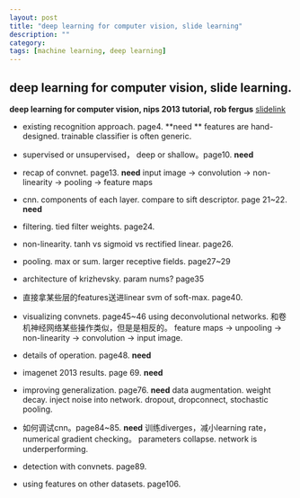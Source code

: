 ```yaml
---
layout: post
title: "deep learning for computer vision, slide learning"
description: ""
category:
tags: [machine learning, deep learning]
---
```



## deep learning for computer vision, slide learning.



**deep learning for computer vision,
nips 2013 tutorial,
rob fergus**
[slidelink](http://cs.nyu.edu/~fergus/presentations/nips2013_final.pdf)

- existing recognition approach. page4. **need **
features are hand-designed.
trainable classifier is often generic.

- supervised or unsupervised， deep or shallow。page10. **need**

- recap of convnet. page13. **need**
input image ->  convolution -> non-linearity -> pooling -> feature maps

- cnn. components of each layer. compare to sift descriptor. page 21~22. **need**

- filtering. tied filter weights. page24.

- non-linearity. tanh vs sigmoid vs rectified linear. page26.

- pooling. max or sum. larger receptive fields. page27~29

- architecture of krizhevsky. param nums? page35

- 直接拿某些层的features送进linear svm of soft-max. page40.

- visualizing convnets. page45~46
using deconvolutional networks.
和卷机神经网络某些操作类似，但是是相反的。
feature maps -> unpooling -> non-linearity -> convolution -> input image.

- details of operation. page48.  **need**

- imagenet 2013 results. page 69. **need**

- improving generalization. page76. **need**
data augmentation.
weight decay.
inject noise into network. dropout, dropconnect, stochastic pooling.

- 如何调试cnn。page84~85. **need**
训练diverges，减小learning rate，numerical gradient checking。
parameters collapse.
network is underperforming.

- detection with convnets. page89.

- using features on other datasets. page106.



